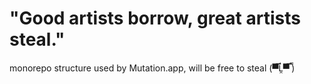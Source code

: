 # "Good artists borrow, great artists steal."

monorepo structure used by Mutation.app, will be free to steal (▀̿Ĺ̯▀̿ ̿)
